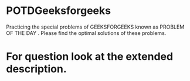 # POTDGeeksforgeeks
Practicing the special problems of GEEKSFORGEEKS known as PROBLEM OF THE DAY . Please find the optimal solutions of these problems.

# For question look at the extended description.
